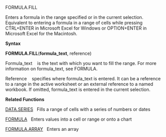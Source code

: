 FORMULA.FILL

Enters a formula in the range specified or in the current selection.
Equivalent to entering a formula in a range of cells while pressing
CTRL+ENTER in Microsoft Excel for Windows or OPTION+ENTER in Microsoft
Excel for the Macintosh.

**Syntax**

**FORMULA.FILL**(**formula\_text**, reference)

Formula\_text    is the text with which you want to fill the range. For
more information on formula\_text, see FORMULA.

Reference    specifies where formula\_text is entered. It can be a
reference to a range in the active worksheet or an external reference to
a named workbook. If omitted, formula\_text is entered in the current
selection.

**Related Functions**

[DATA.SERIES](DATA.SERIES.md)   Fills a range of cells with a series of numbers or dates

[FORMULA](FORMULA.md)   Enters values into a cell or range or onto a chart

[FORMULA.ARRAY](FORMULA.ARRAY.md)   Enters an array


